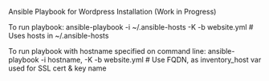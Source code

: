 Ansible Playbook for Wordpress Installation (Work in Progress)

To run playbook:
    ansible-playbook -i ~/.ansible-hosts -K -b website.yml
    # Uses hosts in ~/.ansible-hosts

To run playbook with hostname specified on command line:
    ansible-playbook -i hostname, -K -b website.yml
    # Use FQDN, as inventory_host var used for SSL cert & key name 


